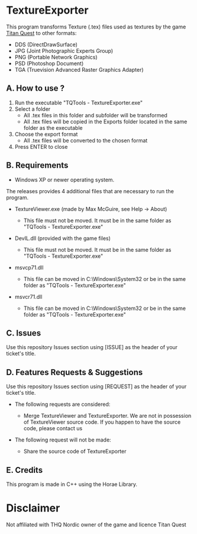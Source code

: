 # TextureExporter

This program transforms Texture (.tex) files used as textures by the game [Titan Quest](https://titanquestgame.com) to other formats:
* DDS (DirectDrawSurface)
* JPG (Joint Photographic Experts Group)
* PNG (Portable Network Graphics)
* PSD (Photoshop Document)
* TGA (Truevision Advanced Raster Graphics Adapter)

## A. How to use ?
1. Run the executable "TQTools - TextureExporter.exe"
2. Select a folder
    * All .tex files in this folder and subfolder will be transformed
    * All .tex files will be copied in the Exports folder located in the same folder as the executable
3. Choose the export format
    * All .tex files will be converted to the chosen format
4. Press ENTER to close

## B. Requirements
*   Windows XP or newer operating system.

The releases provides 4 additional files that are necessary to run the program.
*   TextureViewer.exe (made by Max McGuire, see Help -> About)
    *   This file must not be moved. It must be in the same folder as "TQTools - TextureExporter.exe"

*   DevIL.dll (provided with the game files)
    *   This file must not be moved. It must be in the same folder as "TQTools - TextureExporter.exe"

*   msvcp71.dll
    *   This file can be moved in C:\Windows\System32 or be in the same folder as "TQTools - TextureExporter.exe"
    
*   msvcr71.dll
    *   This file can be moved in C:\Windows\System32 or be in the same folder as "TQTools - TextureExporter.exe"

## C. Issues
Use this repository Issues section using [ISSUE] as the header of your ticket's title.

## D. Features Requests & Suggestions
Use this repository Issues section using [REQUEST] as the header of your ticket's title.

*   The following requests are considered:
    *   Merge TextureViewer and TextureExporter. We are not in possession of TextureViewer source code. If you happen to have the source code, please contact us

*   The following request will not be made:
    *   Share the source code of TextureExporter

## E. Credits
This program is made in C++ using the Horae Library.

# Disclaimer
Not affiliated with THQ Nordic owner of the game and licence Titan Quest

